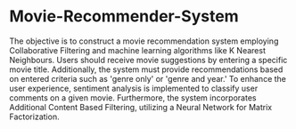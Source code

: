 # Movie-Recommender-System

The objective is to construct a movie recommendation system employing Collaborative Filtering and machine learning algorithms like K Nearest Neighbours. Users should receive movie suggestions by entering a specific movie title. Additionally, the system must provide recommendations based on entered criteria such as 'genre only' or 'genre and year.' To enhance the user experience, sentiment analysis is implemented to classify user comments on a given movie. Furthermore, the system incorporates Additional Content Based Filtering, utilizing a Neural Network for Matrix Factorization.
